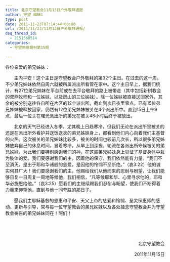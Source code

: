 ```yaml
---
title: 北京守望教会11月13日户外敬拜通报
author: 守望 编辑1
type: post
date: 2011-11-23T07:14:44+00:00
url: /2011/11/23/11月13日户外敬拜通报/
dsq_thread_id:
  - 2151568514
categories:
  - 守望网络期刊第15期

---
```

各位亲爱的弟兄姊妹：

       主内平安！这个主日是守望教会户外敬拜的第32个主日。在过去的这一周，不少弟兄姊妹依然自周六就被所属派出所看管在家中。这个主日早上，据我们统计，有27位弟兄姊妹在平台前或在去平台敬拜的路上被带走（其中包括新树教会的双燕牧师和一位姊妹，以及房山的三位姊妹）。除一位姊妹被直接送回家外，其余的被分别送往各自所在片区的12个派出所。截止到次日夜里零点，已有15位弟兄姊妹被释放回家，仍然有12位弟兄姊妹被关在4个派出所中。直到15日上午9点，最后一位关在曙光派出所的弟兄在被关48小时后终于被放出。<!--more-->

       北京的天气已经进入冬季，尤其晚上日趋寒冷，但我们无论在派出所里被关的还是在派出所外看护并送饭送衣的弟兄姊妹身上，都看到他们内心向着我们主基督的火热。这次被关的弟兄姊妹比较多，被关的时间也较前几次长，所以很多弟兄姊妹放弃自己的休息时间，冒着寒冷，从早上到深夜，轮流在各派出所守候被关的弟兄姊妹，为此我们要特别感谢我们的神，在这些弟兄姊妹身上见证了基督身体中互为肢体的爱。我们要感谢我们的主，因着他的保守，我们依然能有力量。“我们不至消灭，是出于耶和华诸般的慈爱，是因他的怜悯不至断绝。”（哀3:22）他的诚实何其广大！我们要感谢我们的主，他赐给我们从他而来的忍耐与盼望，让我们能够日复一日周复一周地等候他，我们相信，“凡等候耶和华、心里寻求他的，耶和华必施恩给他。”（哀3:25）愿我们的主继续赐我们忍耐与盼望，使我们不断得着力量来仰望他，直到与他一同夸胜的那日子。

       愿我们主耶稣基督的恩惠和平安、天父上帝的慈爱和怜悯、圣灵保惠师的感动、更新与引导，常与每一位守望教会的弟兄姊妹以及各处挂念守望教会并为守望教会祷告的弟兄姊妹同在！阿们！

&nbsp;

&nbsp;

<p style="text-align: right;" align="center">
                        北京守望教会
</p>

<p style="text-align: right;" align="center">
                             2011年11月15日
</p>
